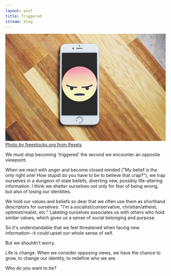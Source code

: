 ```yaml
---
layout: post
title: Triggered
stream: blog
---
```

![Angry emoticon on phone.](/images/angry-phone.jpg)
[Photo by freestocks.org from Pexels](https://www.pexels.com/photo/silver-iphone-6-987585/)

We must stop becoming 'triggered' the second we encounter an opposite viewpoint.

When we react with anger and become closed minded ("My belief is the only right one! How stupid do you have to be to believe that crap?"), we trap ourselves in a dungeon of stale beliefs, diverting new, possibly life-altering information. I think we shelter ourselves not only for fear of being wrong, but also of losing our identities.

We hold our values and beliefs so dear that we often use them as shorthand descriptors for ourselves: "I'm a socialist/conservative, christian/atheist, optimist/realist, etc." Labeling ourselves associates us with others who hold similar values, which gives us a sense of social belonging and purpose. 

So it's understandable that we feel threatened when facing new information--it could upset our whole sense of self.

But we shouldn't worry.

Life is change. When we consider opposing views, we have the chance to grow, to change our identity, to redefine who we are. 

Who do you want to be?

